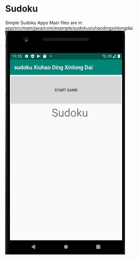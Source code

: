 # Sudoku
Simple Sudoku Apps
Main files are in app/src/main/java/com/example/sudokuxiuhaodingxinlongdai.
![graph](./Start.png)
